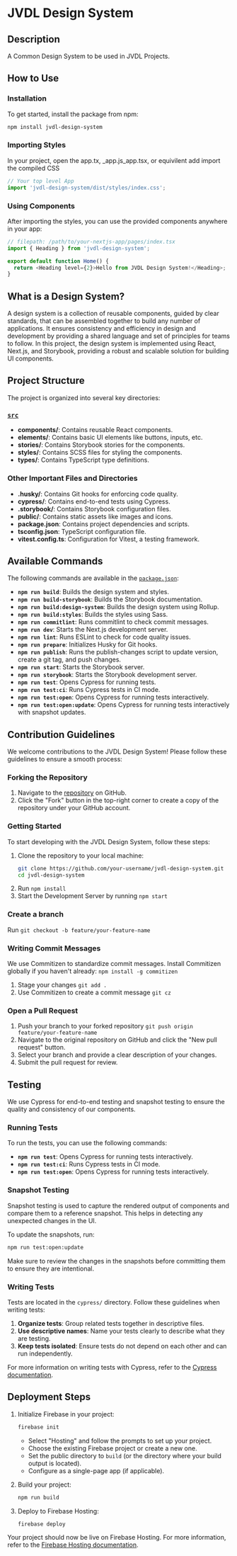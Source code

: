 # JVDL Design System

## Description

A Common Design System to be used in JVDL Projects.

## How to Use

### Installation

To get started, install the package from npm:

```sh
npm install jvdl-design-system
```

### Importing Styles

In your project, open the app.tx, _app.js_app.tsx, or equivilent add import the compiled CSS

```ts
// Your top level App
import 'jvdl-design-system/dist/styles/index.css';
```

### Using Components

After importing the styles, you can use the provided components anywhere in your app:

```ts
// filepath: /path/to/your-nextjs-app/pages/index.tsx
import { Heading } from 'jvdl-design-system';

export default function Home() {
  return <Heading level={2}>Hello from JVDL Design System!</Heading>;
}
```

## What is a Design System?

A design system is a collection of reusable components, guided by clear standards, that can be assembled together to build any number of applications. It ensures consistency and efficiency in design and development by providing a shared language and set of principles for teams to follow. In this project, the design system is implemented using React, Next.js, and Storybook, providing a robust and scalable solution for building UI components.

## Project Structure

The project is organized into several key directories:

### [`src`](src )

- **components/**: Contains reusable React components.
- **elements/**: Contains basic UI elements like buttons, inputs, etc.
- **stories/**: Contains Storybook stories for the components.
- **styles/**: Contains SCSS files for styling the components.
- **types/**: Contains TypeScript type definitions.

### Other Important Files and Directories

- **.husky/**: Contains Git hooks for enforcing code quality.
- **cypress/**: Contains end-to-end tests using Cypress.
- **.storybook/**: Contains Storybook configuration files.
- **public/**: Contains static assets like images and icons.
- **package.json**: Contains project dependencies and scripts.
- **tsconfig.json**: TypeScript configuration file.
- **vitest.config.ts**: Configuration for Vitest, a testing framework.

## Available Commands

The following commands are available in the [`package.json`](package.json ):

- **`npm run build`**: Builds the design system and styles.
- **`npm run build-storybook`**: Builds the Storybook documentation.
- **`npm run build:design-system`**: Builds the design system using Rollup.
- **`npm run build:styles`**: Builds the styles using Sass.
- **`npm run commitlint`**: Runs commitlint to check commit messages.
- **`npm run dev`**: Starts the Next.js development server.
- **`npm run lint`**: Runs ESLint to check for code quality issues.
- **`npm run prepare`**: Initializes Husky for Git hooks.
- **`npm run publish`**: Runs the publish-changes script to update version, create a git tag, and push changes.
- **`npm run start`**: Starts the Storybook server.
- **`npm run storybook`**: Starts the Storybook development server.
- **`npm run test`**: Opens Cypress for running tests.
- **`npm run test:ci`**: Runs Cypress tests in CI mode.
- **`npm run test:open`**: Opens Cypress for running tests interactively.
- **`npm run test:open:update`**: Opens Cypress for running tests interactively with snapshot updates.

## Contribution Guidelines

We welcome contributions to the JVDL Design System! Please follow these guidelines to ensure a smooth process:

### Forking the Repository

1. Navigate to the [repository](https://github.com/your-repo-url) on GitHub.
2. Click the "Fork" button in the top-right corner to create a copy of the repository under your GitHub account.

### Getting Started

To start developing with the JVDL Design System, follow these steps:

1. Clone the repository to your local machine:
   ```sh
   git clone https://github.com/your-username/jvdl-design-system.git
   cd jvdl-design-system
   ```
2. Run `npm install`
3. Start the Development Server by running `npm start`


### Create a branch

Run `git checkout -b feature/your-feature-name`

### Writing Commit Messages

We use Commitizen to standardize commit messages. Install Commitizen globally if you haven't already:
`npm install -g commitizen`

1. Stage your changes `git add .`
2. Use Commitizen to create a commit message `git cz`

### Open a Pull Request

1. Push your branch to your forked repository `git push origin feature/your-feature-name`
2. Navigate to the original repository on GitHub and click the "New pull request" button.
3. Select your branch and provide a clear description of your changes.
4. Submit the pull request for review.

## Testing

We use Cypress for end-to-end testing and snapshot testing to ensure the quality and consistency of our components.

### Running Tests

To run the tests, you can use the following commands:

- **`npm run test`**: Opens Cypress for running tests interactively.
- **`npm run test:ci`**: Runs Cypress tests in CI mode.
- **`npm run test:open`**: Opens Cypress for running tests interactively.

### Snapshot Testing

Snapshot testing is used to capture the rendered output of components and compare them to a reference snapshot. This helps in detecting any unexpected changes in the UI.

To update the snapshots, run:
```sh
npm run test:open:update
```

Make sure to review the changes in the snapshots before committing them to ensure they are intentional.

### Writing Tests

Tests are located in the `cypress/` directory. Follow these guidelines when writing tests:

1. **Organize tests**: Group related tests together in descriptive files.
2. **Use descriptive names**: Name your tests clearly to describe what they are testing.
3. **Keep tests isolated**: Ensure tests do not depend on each other and can run independently.

For more information on writing tests with Cypress, refer to the [Cypress documentation](https://docs.cypress.io).

## Deployment Steps

1. Initialize Firebase in your project:
   ```sh
   firebase init
   ```
   - Select "Hosting" and follow the prompts to set up your project.
   - Choose the existing Firebase project or create a new one.
   - Set the public directory to `build` (or the directory where your build output is located).
   - Configure as a single-page app (if applicable).

2. Build your project:
   ```sh
   npm run build
   ```

3. Deploy to Firebase Hosting:
   ```sh
   firebase deploy
   ```

Your project should now be live on Firebase Hosting. For more information, refer to the [Firebase Hosting documentation](https://firebase.google.com/docs/hosting).
